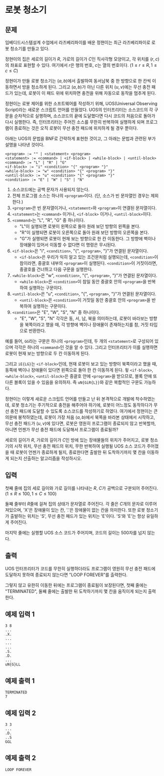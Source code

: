 # 로봇 청소기

## 문제

임베디드시스템설계 수업에서 라즈베리파이를 배운 정현이는 최근 라즈베리파이로 로봇 청소기를 만들고 있다.

정현이의 집은 세로의 길이가 $R$, 가로의 길이가 $C$인 직사각형 모양이고, 각 위치를 $(r, c)$의 좌표로 표현할 수 있다. 여기에서 $r$은 행의 번호, $c$는 열의 번호이다. $(1\leq r \leq R, 1\leq c \leq C)$

정현이가 만들 로봇 청소기는 $(a, b)$에서 출발하여 동서남북 중 한 방향으로 한 칸씩 이동하면서 방을 청소하게 된다. 그리고 $(a, b)$가 아닌 다른 위치 $(u, v)$에는 무선 충전 패드가 있는데, 로봇이 이 패드 위에 위치하면 충전을 위해 자동으로 동작을 멈추게 된다.

정현이는 로봇 제어를 위한 소프트웨어를 작성하기 위해, UOS(Universal Observing Script)라는 새로운 스크립트 언어를 만들었다. UOS의 인터프리터는 소스코드의 각 구문을 순차적으로 실행하며, 소스코드의 끝에 도달했다면 다시 코드의 처음으로 돌아가 다시 실행한다. 즉, 인터프리터는 주어진 소스를 무한히 반복하여 실행하게 되며 프로그램이 종료하는 것은 오직 로봇이 무선 충전 패드에 위치하게 될 경우 뿐이다.

아래는 UOS의 문법을 BNF로 간략하게 표현한 것이고, 그 아래는 문법과 관련된 부가설명을 나타낸 것이다.

```
<program> := "" | <statement> <program>
<statement> := <command> | <if-block> | <while-block> | <until-block>
<command> := "L" | "R" | "G"
<if-block> := "i" <condition> "{" <program> "}"
<while-block> := "w" <condition> "{" <program> "}"
<until-block> := "u" <condition> "{" <program> "}"
<condition> := "E" | "W" | "S" | "N"
```

1. 소스코드에는 공백 문자가 사용되지 않는다.
2. 전체 프로그램 소스는 하나의 `<program>`이다. (단, 소스가 빈 문자열인 경우는 제외한다.)
3. `<program>`은 빈 문자열이거나, `<statement>`와 `<program>`이 연결된 문자열이다.
4. `<statement>`는 `<command>` 이거나, `<if-block>` 이거나, `<until-block>`이다.
5. `<command>`는 "L", "R", "G" 중 하나이다.
   * "L"이 실행되면 로봇이 왼쪽으로 돌아 원래 보던 방향의 왼쪽을 본다.
   * "R"이 실행되면 로봇이 오른쪽으로 돌아 원래 보던 방향의 오른쪽을 본다.
   * "G"가 실행되면 로봇이 현재 보는 방향으로 한 칸 이동한다. 그 방향에 벽이나 장애물이 있어서 이동할 수 없다면 이 명령은 무시된다.
6. `<if-block>`은 "i", `<condition>`, "{", `<program>`, "}"가 연결된 문자열이다.
   * `<if-block>`은 우리가 익히 알고 있는 조건문처럼 실행되는데, `<condition>`이 참이라면, 중괄호 내부의 `<program>`이 실행된다. `<condition>`이 거짓이라면, 중괄호를 건너뛰고 다음 구문을 실행한다.
7. `<while-block>`은 "w", `<condition>`, "{", `<program>`, "}"가 연결된 문자열이다.
   * `<while-block>`은 `<condition>`이 참일 동안 중괄호 안의 `<program>`을 반복하여 실행하는 구문이다.
8. `<until-block>`은 "u", `<condition>`, "{", `<program>`, "}"가 연결된 문자열이다.
   * `<until-block>`은 `<condition>`이 거짓일 동안 중괄호 안의 `<program>`을 반복하여 실행하는 구문이다.
9. `<condition>`은 "E", "W", "S", "N" 중 하나이다.
   * "E", "W", "S", "N" 각각은 동, 서, 남, 북을 의미하는데, 로봇이 바라보는 방향을 북쪽이라고 했을 때, 각 방향에 벽이나 장애물이 존재하는지를 참, 거짓 타입으로 반환한다.

예를 들어, `GG`라는 구문은 하나의 `<program>`인데, 두 개의 `<statement>`로 구성되어 있으며 각각은 하나의 `<command>`인 것을 알 수 있다. 그리고 인터프리터가 이를 실행하면 로봇이 현재 보는 방향으로 두 칸 이동하게 된다.

그리고 `iE{LG}`는 `<if-block>`인데, 현재 로봇이 보고 있는 방향이 북쪽이라고 했을 때, 동쪽에 벽이나 장애물이 있다면 왼쪽으로 돌아 한 칸 이동하게 된다.
윟
`<if-block>`, `<while-block>`, `<until-block>`은 중괄호 안에 `<program>`을 받으므로, 블록 안에 또 다른 블록이 있을 수 있음을 유의하자. 즉 `uN{GiR{L}}`와 같은 복합적인 구문도 가능하다.

정현이는 이렇게 새로운 스크립트 언어를 만들고 난 뒤 본격적으로 개발에 착수하였는데, 로봇 청소기는 주기적으로 충전을 해주어야 하기에, 로봇이 어느정도 동작하다가 무선 충전 패드에 도달할 수 있도록 소스코드를 작성하기로 하였다. 여기에서 정현이는 큰 의문에 봉착하였는데, 로봇이 가장 처음 $(a, b)$에서 북쪽을 바라본 상태에서 시작하고, 무선 충전 패드가 $(u, v)$에 있다면, 로봇은 영원히 프로그램이 종료되지 않고 반복할까, 아니면 언젠가 무선 충전 패드에 도달해서 프로그램이 종료될까?

세로의 길이가 $R$, 가로의 길이가 $C$인 방에 있는 장애물들의 위치가 주어지고, 로봇 청소기의 시작 위치, 무선 충전 패드의 위치, 무한 반복하여 실행될 UOS 소스 코드가 주어졌을 때 로봇이 언젠가 종료하게 될지, 종료한다면 출발한 뒤 도착하기까지 몇 칸을 이동하게 되는지 산출하는 알고리즘을 작성하시오.

## 입력

첫째 줄에 집의 세로 길이와 가로 길이를 나타내는 $R$, $C$가 공백으로 구분되어 주어진다. $(1\leq R\leq 100, 1\leq C\leq 100)$

둘째 줄부터 $R$줄에 걸쳐 집의 상태가 문자열로 주어진다. 각 줄은 $C$개의 문자로 이루어져있으며, 'X'은 장애물이 있는 칸, '.'은 장애물이 없는 칸을 의미한다. 또한 로봇 청소기가 출발하는 위치는 'S',  무선 충전 패드가 있는 위치는 'E'이다. 'S'와 'E'는 항상 유일하게 주어진다.

마지막 줄에는 실행할 UOS 소스 코드가 주어지며, 코드의 길이는 500자를 넘지 않는다.

## 출력

UOS 인터프리터가 코드를 무한히 실행하더라도 프로그램이 영원히 무선 충전 패드에 도달하지 못하여 종료되지 않는다면 "LOOP FOREVER"를 출력한다.

그렇지 않고 유한히 이동한 뒤에는 프로그램이 종료됨이 보장된다면, 첫째 줄에는 "TERMINATED", 둘째 줄에는 출발한 뒤 도착하기까지 몇 칸을 움직이게 되는지 출력한다.

## 예제 입력 1

```
3 8
...
.X.
...
...
...
.S.
.D.
...
uN{G}LL
```

## 예제 출력 1

```
TERMINATED
7
```

## 예제 입력 2

```
3 3
...
.D.
..S
GGL
```

## 예제 출력 2

```
LOOP FOREVER
```